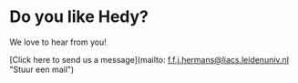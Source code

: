 # Do you like Hedy?

We love to hear from you!

[Click here to send us a message](mailto:  f.f.j.hermans@liacs.leidenuniv.nl "Stuur een mail")
